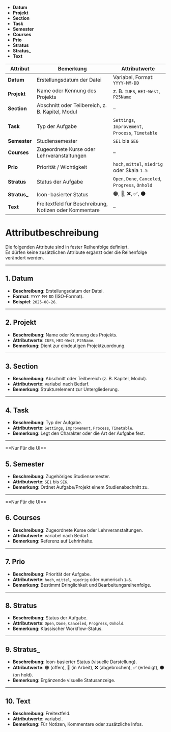 
* **Datum**
* **Projekt**
* **Section**
* **Task**
* **Semester**
* **Courses**
* **Prio**
* **Stratus**
* **Stratus_**
* **Text**

| Attribut   | Bemerkung | Attributwerte |
|------------|-----------|---------------|
| **Datum**  | Erstellungsdatum der Datei | Variabel, Format: `YYYY-MM-DD` |
| **Projekt** | Name oder Kennung des Projekts | z. B. `IUFS`, `HEI-West`, `P25Name` |
| **Section** | Abschnitt oder Teilbereich, z. B. Kapitel, Modul | – |
| **Task** | Typ der Aufgabe | `Settings`, `Improvement`, `Process`, `Timetable` |
| **Semester** | Studiensemester | `SE1` bis `SE6` |
| **Courses** | Zugeordnete Kurse oder Lehrveranstaltungen | – |
| **Prio** | Priorität / Wichtigkeit | `hoch`, `mittel`, `niedrig` oder Skala `1–5` |
| **Stratus** | Status der Aufgabe | `Open`, `Done`, `Canceled`, `Progress`, `Onhold` |
| **Stratus_** | Icon-basierter Status | 🟠, 🔵, ❌, ✅, ⚫ |
| **Text** | Freitextfeld für Beschreibung, Notizen oder Kommentare | – |
# Attributbeschreibung

Die folgenden Attribute sind in fester Reihenfolge definiert.  
Es dürfen keine zusätzlichen Attribute ergänzt oder die Reihenfolge verändert werden.

---

## 1. Datum
- **Beschreibung**: Erstellungsdatum der Datei.  
- **Format**: `YYYY-MM-DD` (ISO-Format).  
- **Beispiel**: `2025-08-26`.

---

## 2. Projekt
- **Beschreibung**: Name oder Kennung des Projekts.  
- **Attributwerte**: `IUFS`, `HEI-West`, `P25Name`.  
- **Bemerkung**: Dient zur eindeutigen Projektzuordnung.

---

## 3. Section
- **Beschreibung**: Abschnitt oder Teilbereich (z. B. Kapitel, Modul).  
- **Attributwerte**: variabel nach Bedarf.  
- **Bemerkung**: Strukturelement zur Untergliederung.

---

## 4. Task
- **Beschreibung**: Typ der Aufgabe.  
- **Attributwerte**: `Settings`, `Improvement`, `Process`, `Timetable`.  
- **Bemerkung**: Legt den Charakter oder die Art der Aufgabe fest.

---
==Nur Für die UI==
## 5. Semester
- **Beschreibung**: Zugehöriges Studiensemester.  
- **Attributwerte**: `SE1` bis `SE6`.  
- **Bemerkung**: Ordnet Aufgabe/Projekt einem Studienabschnitt zu.

---
==Nur Für die UI==
## 6. Courses
- **Beschreibung**: Zugeordnete Kurse oder Lehrveranstaltungen.  
- **Attributwerte**: variabel nach Bedarf.  
- **Bemerkung**: Referenz auf Lehrinhalte.

---

## 7. Prio
- **Beschreibung**: Priorität der Aufgabe.  
- **Attributwerte**: `hoch`, `mittel`, `niedrig` oder numerisch `1–5`.  
- **Bemerkung**: Bestimmt Dringlichkeit und Bearbeitungsreihenfolge.

---

## 8. Stratus
- **Beschreibung**: Status der Aufgabe.  
- **Attributwerte**: `Open`, `Done`, `Canceled`, `Progress`, `Onhold`.  
- **Bemerkung**: Klassischer Workflow-Status.

---

## 9. Stratus_
- **Beschreibung**: Icon-basierter Status (visuelle Darstellung).  
- **Attributwerte**: 🟠 (offen), 🔵 (in Arbeit), ❌ (abgebrochen), ✅ (erledigt), ⚫ (on hold).  
- **Bemerkung**: Ergänzende visuelle Statusanzeige.

---

## 10. Text
- **Beschreibung**: Freitextfeld.  
- **Attributwerte**: variabel.  
- **Bemerkung**: Für Notizen, Kommentare oder zusätzliche Infos.
